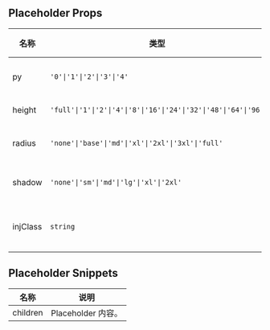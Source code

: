 ## Placeholder Props

| 名称     | 类型                                                             | 默认值   | 必传 | 说明            |
| -------- | ---------------------------------------------------------------- | -------- | ---- | --------------- |
| py       | `'0'\|'1'\|'2'\|'3'\|'4'`                                        | `'4'`    | N    | 上下内边距。    |
| height   | `'full'\|'1'\|'2'\|'4'\|'8'\|'16'\|'24'\|'32'\|'48'\|'64'\|'96'` | `'full'` | N    | 高度。          |
| radius   | `'none'\|'base'\|'md'\|'xl'\|'2xl'\|'3xl'\|'full'`               | `'md'`   | N    | 圆角风格。      |
| shadow   | `'none'\|'sm'\|'md'\|'lg'\|'xl'\|'2xl'`                          | `'none'` | N    | 阴影风格。      |
| injClass | `string`                                                         | `''`     | N    | 注入 CSS 名称。 |

## Placeholder Snippets

| 名称     | 说明               |
| -------- | ------------------ |
| children | Placeholder 内容。 |

